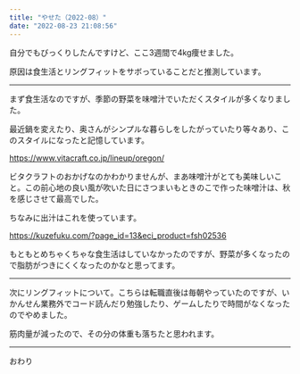 ```yaml
---
title: "やせた（2022-08）"
date: "2022-08-23 21:08:56"
---
```


自分でもびっくりしたんですけど、ここ3週間で4kg痩せました。

原因は食生活とリングフィットをサボっていることだと推測しています。

---

まず食生活なのですが、季節の野菜を味噌汁でいただくスタイルが多くなりました。

最近鍋を変えたり、奥さんがシンプルな暮らしをしたがっていたり等々あり、このスタイルになったと記憶しています。

https://www.vitacraft.co.jp/lineup/oregon/

ビタクラフトのおかげなのかわかりませんが、まあ味噌汁がとても美味しいこと。この前心地の良い風が吹いた日にさつまいもときのこで作った味噌汁は、秋を感じさせて最高でした。

ちなみに出汁はこれを使っています。

https://kuzefuku.com/?page_id=13&eci_product=fsh02536

もともとめちゃくちゃな食生活はしていなかったのですが、野菜が多くなったので脂肪がつきにくくなったのかなと思ってます。

---

次にリングフィットについて。こちらは転職直後は毎朝やっていたのですが、いかんせん業務外でコード読んだり勉強したり、ゲームしたりで時間がなくなったのでやめました。

筋肉量が減ったので、その分の体重も落ちたと思われます。

---

おわり
